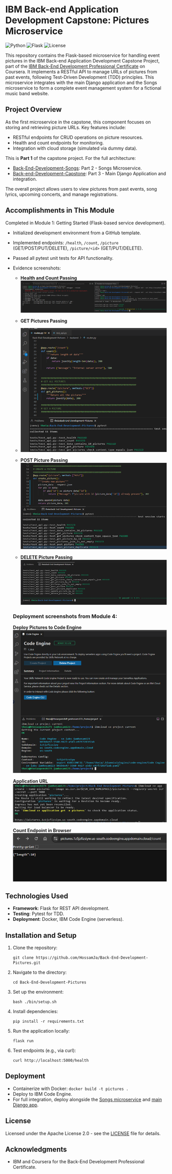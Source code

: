 # IBM Back-end Application Development Capstone: Pictures Microservice

![Python](https://img.shields.io/badge/Python-3.8%2B-blue?logo=python)
![Flask](https://img.shields.io/badge/Flask-2.0%2B-black?logo=flask)
![License](https://img.shields.io/badge/License-Apache%202.0-orange)

This repository contains the Flask-based microservice for handling event pictures in the IBM Back-end Application Development Capstone Project, part of the [IBM Back-End Development Professional Certificate](https://www.coursera.org/professional-certificates/ibm-backend-development) on Coursera. It implements a RESTful API to manage URLs of pictures from past events, following Test-Driven Development (TDD) principles. This microservice integrates with the main Django application and the Songs microservice to form a complete event management system for a fictional music band website.

## Project Overview

As the first microservice in the capstone, this component focuses on storing and retrieving picture URLs. Key features include:
- RESTful endpoints for CRUD operations on picture resources.
- Health and count endpoints for monitoring.
- Integration with cloud storage (simulated via dummy data).

This is **Part 1** of the capstone project. For the full architecture:
- [Back-End-Development-Songs](https://github.com/HossamJa/Back-End-Development-Songs): Part 2 - Songs Microservice.
- [Back-end-Development-Capstone](https://github.com/HossamJa/Back-end-Development-Capstone): Part 3 - Main Django Application and integration.

The overall project allows users to view pictures from past events, song lyrics, upcoming concerts, and manage registrations.

## Accomplishments in This Module

Completed in Module 1: Getting Started (Flask-based service development).
- Initialized development environment from a GitHub template.
- Implemented endpoints: `/health`, `/count`, `/picture` (GET/POST/PUT/DELETE), `/picture/<id>` (GET/PUT/DELETE).
- Passed all pytest unit tests for API functionality.
- Evidence screenshots:
  
  - **Health and Count Passing**
    ![Health and Count Passing](screenshots/exercise1-count-health-passing.PNG)

  - **GET Pictures Passing**
  - ![GET Pictures Passing](screenshots/exercise2-get-pictures-passing.PNG)

  - **POST Picture Passing**
    ![POST Picture Passing](screenshots/exercise4-post-picture-passing.PNG)
 
  - **DELETE Picture Passing**
    ![DELETE Picture Passing](screenshots/exercise6-delete-picture-passing.PNG)
  
  ### Deployment screenshots from Module 4:
    
    **Deploy Pictures to Code Engine**
    ![Deploy Pictures to Code Engine](screenshots/deploy-getpic-1.PNG)
 
    **Application URL**
    ![Application URL](screenshots/deploy-getpic-2.PNG)
 
    **Count Endpoint in Browser**
    ![Count Endpoint in Browser](screenshots/deploy-getpic-3.PNG)

## Technologies Used

- **Framework**: Flask for REST API development.
- **Testing**: Pytest for TDD.
- **Deployment**: Docker, IBM Code Engine (serverless).

## Installation and Setup

1. Clone the repository:
   ```
   git clone https://github.com/HossamJa/Back-End-Development-Pictures.git
   ```
2. Navigate to the directory:
   ```
   cd Back-End-Development-Pictures
   ```
3. Set up the environment:
   ```
   bash ./bin/setup.sh
   ```
4. Install dependencies:
   ```
   pip install -r requirements.txt
   ```
5. Run the application locally:
   ```
   flask run
   ```
6. Test endpoints (e.g., via curl):
   ```
   curl http://localhost:5000/health
   ```

## Deployment

- Containerize with Docker: `docker build -t pictures .`
- Deploy to IBM Code Engine.
- For full integration, deploy alongside the [Songs microservice](https://github.com/HossamJa/Back-End-Development-Songs) and [main Django app](https://github.com/HossamJa/Back-end-Development-Capstone).

## License

Licensed under the Apache License 2.0 - see the [LICENSE](LICENSE) file for details.

## Acknowledgments

- IBM and Coursera for the Back-End Development Professional Certificate.
